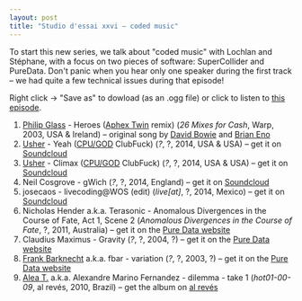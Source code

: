 ```yaml
---
layout: post
title: "Studio d'essai xxvi – coded music"
---
```


To start this new series, we talk about "coded music" with Lochlan and Stéphane, with a focus on two pieces of software: SuperCollider and PureData. Don't panic when you hear only one speaker during the first track – we had quite a few technical issues during that episode!

Right click → "Save as" to dowload (as an .ogg file) or click to listen to <a
href="https://github.com/studio-dessai/podcasts/blob/master/2015-01-08%20studio%20d%27essai%20xxvi.ogg">this episode</a>.

1. [Philip Glass](http://musicbrainz.org/artist/5ae54dee-4dba-49c0-802a-a3b3b3adfe9b) - Heroes ([Aphex Twin](http://musicbrainz.org/artist/f22942a1-6f70-4f48-866e-238cb2308fbd) remix) (_26 Mixes for Cash_, Warp, 2003, USA & Ireland) – original song by [David Bowie](http://musicbrainz.org/artist/5441c29d-3602-4898-b1a1-b77fa23b8e50) and [Brian Eno](http://musicbrainz.org/artist/ff95eb47-41c4-4f7f-a104-cdc30f02e872)
1. [Usher](http://musicbrainz.org/artist/3414d446-735a-443c-931f-10634f57e5b9) - Yeah ([CPU/GOD](http://musicbrainz.org/artist/c87fbcef-8030-4ed7-a129-fa1d15f38c29) ClubFuck) (_?_, ?, 2014, USA & USA) – get it on [Soundcloud](https://soundcloud.com/sacreddata/usher-yeah-clubfuck?in=sacreddata/sets/clubfucks)
1. [Usher](http://musicbrainz.org/artist/3414d446-735a-443c-931f-10634f57e5b9) - Climax ([CPU/GOD](http://musicbrainz.org/artist/c87fbcef-8030-4ed7-a129-fa1d15f38c29) ClubFuck) (_?_, ?, 2014, USA & USA) – get it on [Soundcloud](https://soundcloud.com/sacreddata/usher-climax-cpu-god-clubfuck)
1. Neil Cosgrove - gWich (_?_, ?, 2014, England) – get it on [Soundcloud](https://soundcloud.com/neil_cosgrove/gwich)
1. josecaos - livecoding@WOS (edit) (_live[at]_, ?, 2014, Mexico) – get it on [Soundcloud](https://soundcloud.com/josecaos/livecoding-at-wos)
1. Nicholas Hender a.k.a. Terasonic - Anomalous Divergences in the Course of Fate, Act 1, Scene 2 (_Anomalous Divergences in the Course of Fate_, ?, 2011, Australia) – get it on the [Pure Data website](http://puredata.info/Members/terasonic)
1. Claudius Maximus - Gravity (_?_, ?, 2004, ?) – get it on the [Pure Data website](http://puredata.info/Members/claudiusmaximus/copyme/gravity/sounds/gravity-20040612-demo.ogg/view)
1. [Frank Barknecht](http://musicbrainz.org/artist/df311e54-70c9-4489-9014-d3679bf03860) a.k.a. fbar - variation (_?_, ?, 2003, ?) – get it on the [Pure Data website](http://puredata.info/Members/fbar/snd/variation.ogg/view)
1. [Alea T.](http://musicbrainz.org/artist/7ee7252f-27f0-4e48-bf5b-8ed61a7521f3) a.k.a. Alexandre Marino Fernandez - dilemma - take 1 (_hot01-00-09_, al revés, 2010, Brazil) – get the album on [al revés](http://alreves.org/releases.php?lang=en&release=alr18)
